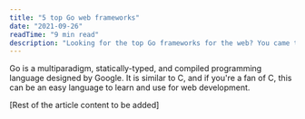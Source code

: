```yaml
---
title: "5 top Go web frameworks"
date: "2021-09-26"
readTime: "9 min read"
description: "Looking for the top Go frameworks for the web? You came to the right place. Go is a multiparadigm, statically-typed, and compiled programming language designed by Google."
---
```


Go is a multiparadigm, statically-typed, and compiled programming language designed by Google. It is similar to C, and if you're a fan of C, this can be an easy language to learn and use for web development.

[Rest of the article content to be added] 